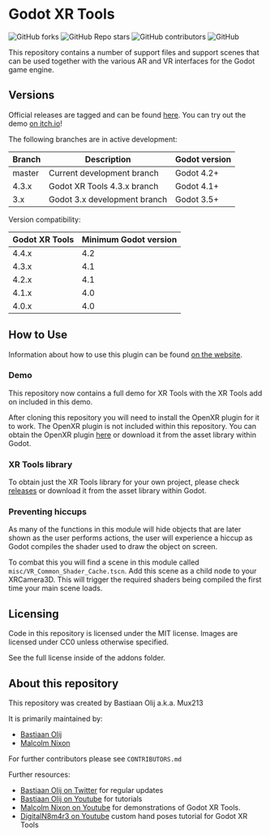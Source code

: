 # Godot XR Tools

![GitHub forks](https://img.shields.io/github/forks/godotvr/godot-xr-tools?style=plastic)
![GitHub Repo stars](https://img.shields.io/github/stars/godotvr/godot-xr-tools?style=plastic)
![GitHub contributors](https://img.shields.io/github/contributors/godotvr/godot-xr-tools?style=plastic)
![GitHub](https://img.shields.io/github/license/godotvr/godot-xr-tools?style=plastic)

This repository contains a number of support files and support scenes that can be used together with the various AR and VR interfaces for the Godot game engine.

## Versions

Official releases are tagged and can be found [here](https://github.com/GodotVR/godot-xr-tools/releases).
You can try out the demo [on itch.io](https://godot-xr.itch.io/godot-xr-tools-demo)!

The following branches are in active development:

|  Branch   |  Description                  |  Godot version  |
|-----------|-------------------------------|-----------------|
|  master   | Current development branch    |  Godot 4.2+     |
|  4.3.x    | Godot XR Tools 4.3.x branch   |  Godot 4.1+     |
|   3.x     | Godot 3.x development branch  |  Godot 3.5+     |

Version compatibility:

| Godot XR Tools | Minimum Godot version |
|----------------|-----------------------|
| 4.4.x          | 4.2                   |
| 4.3.x          | 4.1                   |
| 4.2.x          | 4.1                   |
| 4.1.x          | 4.0                   |
| 4.0.x          | 4.0                   |

## How to Use

Information about how to use this plugin can be found [on the website](https://godotvr.github.io/godot-xr-tools/).

### Demo

This repository now contains a full demo for XR Tools with the XR Tools add on included in this demo.

After cloning this repository you will need to install the OpenXR plugin for it to work. The OpenXR plugin is not included within this repository.
You can obtain the OpenXR plugin [here](https://github.com/GodotVR/godot_openxr/releases) or download it from the asset library within Godot.

### XR Tools library

To obtain just the XR Tools library for your own project, please check [releases](https://github.com/GodotVR/godot-xr-tools/releases) or download it from the asset library within Godot.

### Preventing hiccups

As many of the functions in this module will hide objects that are later shown as the user performs actions, the user will experience a hiccup as Godot compiles the shader used to draw the object on screen.

To combat this you will find a scene in this module called `misc/VR_Common_Shader_Cache.tscn`.
Add this scene as a child node to your XRCamera3D. This will trigger the required shaders being
compiled the first time your main scene loads.

## Licensing

Code in this repository is licensed under the MIT license.
Images are licensed under CC0 unless otherwise specified.

See the full license inside of the addons folder.

## About this repository

This repository was created by Bastiaan Olij a.k.a. Mux213

It is primarily maintained by:
- [Bastiaan Olij](https://github.com/BastiaanOlij/)
- [Malcolm Nixon](https://github.com/Malcolmnixon/)

For further contributors please see `CONTRIBUTORS.md`

Further resources:
- [Bastiaan Olij on Twitter](https://twitter.com/mux213) for regular updates
- [Bastiaan Olij on Youtube](https://www.youtube.com/BastiaanOlij) for tutorials
- [Malcolm Nixon on Youtube](https://www.youtube.com/user/MalcolmANixon) for demonstrations of Godot XR Tools.
- [DigitalN8m4r3 on Youtube](https://youtube.com/playlist?list=PLBpYNPEE9RKiB7Rnn1tDpMO5wQEG0WnUt&feature=shared) custom hand poses tutorial for Godot XR Tools
